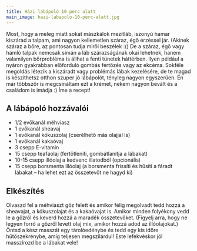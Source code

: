 ```yaml
---
title: Házi lábápoló 10 perc alatt
main_image: hazi-labapolo-10-perc-alatt.jpg
---
```


Most, hogy a meleg miatt sokat mászkálok mezítláb, iszonyú hamar kiszárad a
talpam, ami nagyon kellemetlen száraz, égő érzéssel jár. (Akinek száraz a bőre,
az pontosan tudja miről beszélek :() De a száraz, égő vagy hámló talpak nemcsak
simán a láb szárazságának okai lehetnek, hanem valamilyen bőrprobléma is állhat
a fenti tünetek háttérben. Ilyen például a nyáron gyakrabban előforduló gombás
fertőzés vagy az ekcéma. Sokféle megoldás létezik a kiszáradt vagy problémás
lábak kezelésére, de te magad is készíthetsz otthon szuper jó lábápolót, tényleg
nagyon egyszerűen. Én már többször is megcsináltam ezt a krémet, nekem nagyon
bevált és a családom is imádja :) Íme a recept!

## A lábápoló hozzávalói

*   1/2 evőkanál méhviasz
*   1 evőkanál sheavaj
*   1 evőkanál kókuszolaj (cserélhető más olajjal is)
*   1 evőkanál kakaóvaj
*   3 csepp E-vitamin
*   15 csepp teafaolaj (fertőtleníti, gombátlanítja a lábakat)
*   10-15 csepp illóolaj a kedvenc illatodból (opcionális)
*   15 csepp borsmenta illóolaj (a borsmenta frissíti és hűsíti a fáradt lábakat
    – ha lehet ezt az összetevőt ne hagyd ki)

## Elkészítés

Olvaszd fel a méhviaszt gőz felett és amikor félig megolvadt tedd hozzá a
sheavajat, a kókuszolajat és a kakaóvajat is. Amikor minden folyékony vedd le a
gőzről és keverd hozzá a maradék összetevőket. (Figyelj arra, hogy ne legyen
forró a gőzről levett olaj mix, amikor hozzá adod az illóolajokat.) Öntsd a kész
masszát egy tárolóedénybe és tedd egy kis időre hűtőszekrénybe, amíg teljesen
megszilárdul! Este lefekvéskor jól masszírozd be a lábakat vele!


